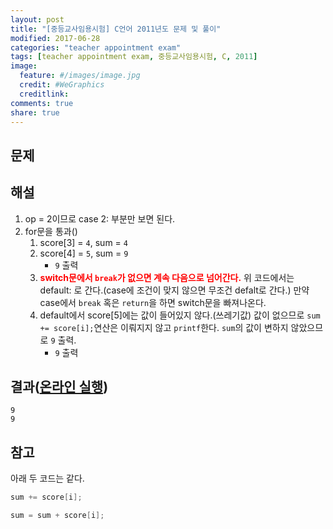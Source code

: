 ```yaml
---
layout: post
title: "[중등교사임용시험] C언어 2011년도 문제 및 풀이"
modified: 2017-06-28
categories: "teacher appointment exam"
tags: [teacher appointment exam, 중등교사임용시험, C, 2011]
image:
  feature: #/images/image.jpg
  credit: #WeGraphics
  creditlink: 
comments: true
share: true
---
```


## 문제

<script src="https://gist.github.com/qvil/d77d80925b482411cf8c3b88f1de6431.js"></script>

## 해설
1. op = 2이므로 case 2: 부분만 보면 된다.
1. for문을 통과()
    1. score[3] = `4`, sum = `4`
    1. score[4] = `5`, sum = `9`
        - `9` 출력
    1. <span style="color: red;font-weight: bold">switch문에서 `break`가 없으면 계속 다음으로 넘어간다.</span> 위 코드에서는 default: 로 간다.(case에 조건이 맞지 않으면 무조건 defalt로 간다.) 만약 case에서 `break` 혹은 `return`을 하면 switch문을 빠져나온다.
    1. default에서 score[5]에는 값이 들어있지 않다.(쓰레기값) 값이 없으므로 `sum += score[i];`연산은 이뤄지지 않고 `printf`한다. `sum`의 값이 변하지 않았으므로 `9` 출력.
        - `9` 출력

## 결과([온라인 실행](https://www.tutorialspoint.com/compile_c_online.php))
```
9
9
```

## 참고
아래 두 코드는 같다.
```c
sum += score[i];
```
```c
sum = sum + score[i];
```